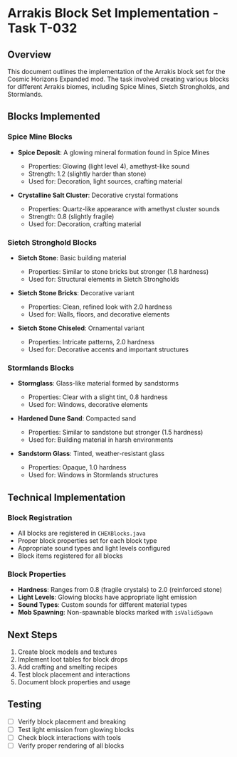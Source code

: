 # Arrakis Block Set Implementation - Task T-032

## Overview

This document outlines the implementation of the Arrakis block set for the Cosmic Horizons Expanded mod. The task involved creating various blocks for different Arrakis biomes, including Spice Mines, Sietch Strongholds, and Stormlands.

## Blocks Implemented

### Spice Mine Blocks

- **Spice Deposit**: A glowing mineral formation found in Spice Mines

  - Properties: Glowing (light level 4), amethyst-like sound
  - Strength: 1.2 (slightly harder than stone)
  - Used for: Decoration, light sources, crafting material

- **Crystalline Salt Cluster**: Decorative crystal formations
  - Properties: Quartz-like appearance with amethyst cluster sounds
  - Strength: 0.8 (slightly fragile)
  - Used for: Decoration, crafting material

### Sietch Stronghold Blocks

- **Sietch Stone**: Basic building material

  - Properties: Similar to stone bricks but stronger (1.8 hardness)
  - Used for: Structural elements in Sietch Strongholds

- **Sietch Stone Bricks**: Decorative variant

  - Properties: Clean, refined look with 2.0 hardness
  - Used for: Walls, floors, and decorative elements

- **Sietch Stone Chiseled**: Ornamental variant
  - Properties: Intricate patterns, 2.0 hardness
  - Used for: Decorative accents and important structures

### Stormlands Blocks

- **Stormglass**: Glass-like material formed by sandstorms

  - Properties: Clear with a slight tint, 0.8 hardness
  - Used for: Windows, decorative elements

- **Hardened Dune Sand**: Compacted sand

  - Properties: Similar to sandstone but stronger (1.5 hardness)
  - Used for: Building material in harsh environments

- **Sandstorm Glass**: Tinted, weather-resistant glass
  - Properties: Opaque, 1.0 hardness
  - Used for: Windows in Stormlands structures

## Technical Implementation

### Block Registration

- All blocks are registered in `CHEXBlocks.java`
- Proper block properties set for each block type
- Appropriate sound types and light levels configured
- Block items registered for all blocks

### Block Properties

- **Hardness**: Ranges from 0.8 (fragile crystals) to 2.0 (reinforced stone)
- **Light Levels**: Glowing blocks have appropriate light emission
- **Sound Types**: Custom sounds for different material types
- **Mob Spawning**: Non-spawnable blocks marked with `isValidSpawn`

## Next Steps

1. Create block models and textures
2. Implement loot tables for block drops
3. Add crafting and smelting recipes
4. Test block placement and interactions
5. Document block properties and usage

## Testing

- [ ] Verify block placement and breaking
- [ ] Test light emission from glowing blocks
- [ ] Check block interactions with tools
- [ ] Verify proper rendering of all blocks
